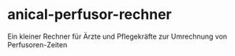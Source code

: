 # anical-perfusor-rechner
 
Ein kleiner Rechner für Ärzte und Pflegekräfte zur Umrechnung von Perfusoren-Zeiten

